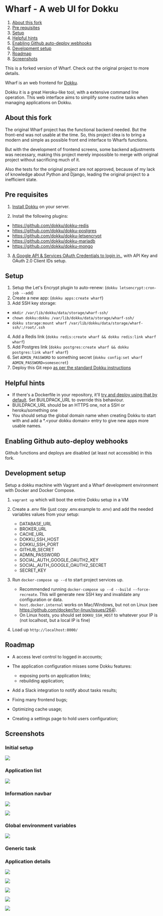 # Wharf - A web UI for Dokku

1. [About this fork](#about-this-fork)
2. [Pre requisites](#pre-requisites)
3. [Setup](#setup)
4. [Helpful hints](#helpful-hints)
5. [Enabling Github auto-deploy webhooks](#enabling-github-auto-deploy-webhooks)
6. [Development setup](#development-setup)
7. [Roadmap](#roadmap)
8. [Screenshots](#screenshots)

This is a forked version of Wharf. Check out the original project to more details.

Wharf is an web frontend for [Dokku](http://dokku.viewdocs.io/dokku/). 

Dokku it is a great Heroku-like tool, with a extensive command line operation. This web interface aims to 
simplify some routine tasks when managing applications on Dokku.


## About this fork

The original Wharf project has the functional backend needed. But the front-end was not usable at the time. So, this project
idea is to bring a modern and simple as possible front end interface to Wharfs functions.

But with the development of frontend screens, some backend adjustments was necessary, making this project merely impossible to merge with original project without sacrificing much of it.

Also the tests for the original project are not approved, because of my lack of knowledge about Python and Django, leading the original project to a inefficient state. 


## Pre requisites

1. [Install Dokku](http://dokku.viewdocs.io/dokku/getting-started/installation) on your server.

2. Install the following plugins:
  * https://github.com/dokku/dokku-redis
  * https://github.com/dokku/dokku-postgres
  * https://github.com/dokku/dokku-letsencrypt
  * https://github.com/dokku/dokku-mariadb
  * https://github.com/dokku/dokku-mongo
  
3. [A Google API & Services OAuth Credentials to login in.](https://console.developers.google.com/apis/credentials), with API Key and OAuth 2.0 Client IDs setup.

## Setup

1. Setup the Let's Encrypt plugin to auto-renew: (`dokku letsencrypt:cron-job --add`)
2. Create a new app: (`dokku apps:create wharf`)
3. Add SSH key storage:
  * `mkdir /var/lib/dokku/data/storage/wharf-ssh/`
  * `chown dokku:dokku /var/lib/dokku/data/storage/wharf-ssh/`
  * `dokku storage:mount wharf /var/lib/dokku/data/storage/wharf-ssh/:/root/.ssh`
4. Add a Redis link (`dokku redis:create wharf && dokku redis:link wharf wharf`)
5. Add Postgres link (`dokku postgres:create wharf && dokku postgres:link wharf wharf`)
6. Set `ADMIN_PASSWORD` to something secret (`dokku config:set wharf ADMIN_PASSWORD=somesecret`)
7. Deploy this Git repo [as per the standard Dokku instructions](http://dokku.viewdocs.io/dokku/deployment/application-deployment/)

## Helpful hints

* If there's a Dockerfile in your repository, it'll [try and deploy using that by default](http://dokku.viewdocs.io/dokku/deployment/methods/dockerfiles/).
 Set BUILDPACK_URL to override this behaviour.
* BUILDPACK_URL should be an HTTPS one, not a SSH or heroku/something one
* You should setup the global domain name when creating Dokku to start with and add a *.&lt;your dokku domain&gt; entry to give new apps more usable names.

## Enabling Github auto-deploy webhooks

Github functions and deploys are disabled (at least not accessible) in this fork. 

## Development setup

Setup a dokku machine with Vagrant and a Wharf development environment with Docker and Docker Compose.

1. `vagrant up` which will boot the entire Dokku setup in a VM

2. Create a .env file (just copy .env.example to .env) and add the needed variables values from your setup:
    * DATABASE_URL
    * BROKER_URL
    * CACHE_URL
    * DOKKU_SSH_HOST
    * DOKKU_SSH_PORT
    * GITHUB_SECRET
    * ADMIN_PASSWORD
    * SOCIAL_AUTH_GOOGLE_OAUTH2_KEY
    * SOCIAL_AUTH_GOOGLE_OAUTH2_SECRET
    * SECRET_KEY

3. Run `docker-compose up --d` to start project services up.
    * Recommended running `docker-compose up --d --build --force-recreate`. This will generate new SSH key and invalidate any configuration or data.
    * `host.docker.internal` works on Mac/Windows, but not on Linux (see https://github.com/docker/for-linux/issues/264). 
    * On Linux hosts, you should set `DOKKU_SSH_HOST` to whatever your IP is (not localhost, but a local IP is fine)
    
4. Load up `http://localhost:8000/`

## Roadmap

* A access level control to logged in accounts;

* The application configuration misses some Dokku features:
  * exposing ports on application links;
  * rebuilding application;

* Add a Slack integration to notify about tasks results;

* Fixing many frontend bugs;

* Optimizing cache usage;

* Creating a settings page to hold users configuration;

## Screenshots

### Initial setup
![](screenshots/ssh_key_setup.png)

### Application list
![](screenshots/app_list.png)

### Information navbar
![](screenshots/navbar.png)

![](screenshots/navbar_notification.png)

### Global environment variables
![](screenshots/global_env_var_list.png)

### Generic task 


### Application details
![](screenshots/app_log_output.png)

![](screenshots/app_log_output.png)

![](screenshots/app_domains_ssl.png)

![](screenshots/app_env_vars.png)

![](screenshots/app_env_vars_form.png)